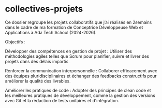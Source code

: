 # collectives-projets

Ce dossier regroupe les projets collaboratifs que j’ai réalisés en 2semains dans le cadre de ma formation de Conceptrice Développeuse Web et Applications à Ada Tech School (2024-2026).

Objectifs :

Développer des compétences en gestion de projet : Utiliser des méthodologies agiles telles que Scrum pour planifier, suivre et livrer des projets dans des délais impartis.

Renforcer la communication interpersonnelle : Collaborer efficacement avec des équipes pluridisciplinaires et échanger des feedbacks constructifs pour améliorer la qualité des livrables.

Améliorer les pratiques de code : Adopter des principes de clean code et les meilleures pratiques de développement, comme la gestion des versions avec Git et la rédaction de tests unitaires et d'intégration.

